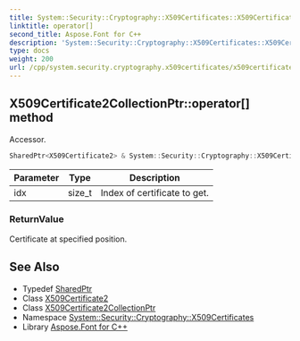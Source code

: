 ```yaml
---
title: System::Security::Cryptography::X509Certificates::X509Certificate2CollectionPtr::operator[] method
linktitle: operator[]
second_title: Aspose.Font for C++
description: 'System::Security::Cryptography::X509Certificates::X509Certificate2CollectionPtr::operator[] method. Accessor in C++.'
type: docs
weight: 200
url: /cpp/system.security.cryptography.x509certificates/x509certificate2collectionptr/operator[]/
---
```

## X509Certificate2CollectionPtr::operator[] method


Accessor.

```cpp
SharedPtr<X509Certificate2> & System::Security::Cryptography::X509Certificates::X509Certificate2CollectionPtr::operator[](size_t idx) const
```


| Parameter | Type | Description |
| --- | --- | --- |
| idx | size_t | Index of certificate to get. |

### ReturnValue

Certificate at specified position.

## See Also

* Typedef [SharedPtr](../../../system/sharedptr/)
* Class [X509Certificate2](../../x509certificate2/)
* Class [X509Certificate2CollectionPtr](../)
* Namespace [System::Security::Cryptography::X509Certificates](../../)
* Library [Aspose.Font for C++](../../../)
